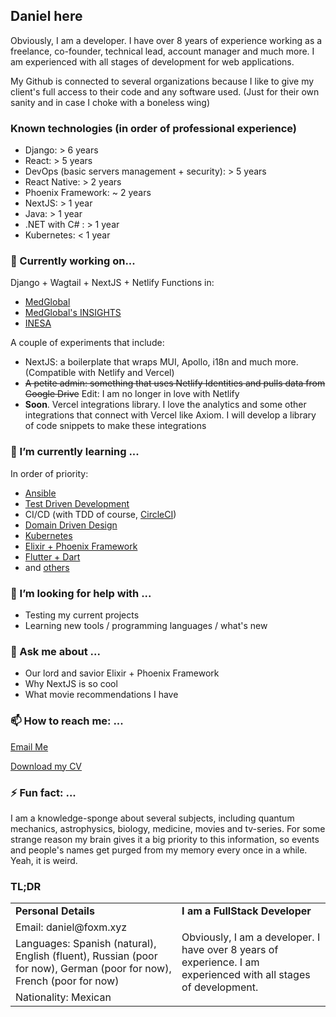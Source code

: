 ## Daniel here

Obviously, I am a developer. I have over 8 years of experience working as a freelance, co-founder, technical lead, account manager and much more. I am experienced with all stages of development for web applications.

My Github is connected to several organizations because I like to give my client's full access to their code and any software used. (Just for their own sanity and in case I choke with a boneless wing)

### Known technologies (in order of professional experience)
- Django: > 6 years
- React: > 5 years
- DevOps (basic servers management + security): > 5 years
- React Native: > 2 years
- Phoenix Framework: ~ 2 years
- NextJS: > 1 year
- Java: > 1 year
- .NET with C# : > 1 year
- Kubernetes: < 1 year

### 🔭 Currently working on...

Django + Wagtail + NextJS + Netlify Functions in:
- [MedGlobal](https://www.medglobalgroup.com/?referrer=letops)
- [MedGlobal's INSIGHTS](https://insights.medglobalgroup.com/?referrer=letops)
- [INESA](https://app.inesa.com.mx/?referrer=letops)

A couple of experiments that include:
- NextJS: a boilerplate that wraps MUI, Apollo, i18n and much more. (Compatible with Netlify and Vercel)
- ~~A petite admin: something that uses Netlify Identities and pulls data from Google Drive~~ Edit: I am no longer in love with Netlify
- **Soon**. Vercel integrations library. I love the analytics and some other integrations that connect with Vercel like Axiom. I will develop a library of code snippets to make these integrations 

### 🌱 I’m currently learning ...

In order of priority:
- [Ansible](https://www.ansible.com/resources/get-started)
- [Test Driven Development](https://www.geeksforgeeks.org/test-driven-development-tdd/?ref=gcse)
- CI/CD (with TDD of course, [CircleCI](https://circleci.com/))
- [Domain Driven Design](https://www.geeksforgeeks.org/domain-driven-design-ddd/)
- [Kubernetes](https://kubernetes.io/)
- [Elixir + Phoenix Framework](https://www.phoenixframework.org/)
- [Flutter + Dart](https://flutter.dev/)
- and [others](https://www.gettoby.com/p/xxhnvcmyrygq)

### 🤔 I’m looking for help with ...

- Testing my current projects
- Learning new tools / programming languages / what's new

### 💬 Ask me about ...

- Our lord and savior Elixir + Phoenix Framework
- Why NextJS is so cool
- What movie recommendations I have

### 📫 How to reach me: ...

[Email Me](mailto:daniel@foxm.xyz)

[Download my CV](https://docs.google.com/document/d/1kG2uSTngYUu1kv1RphgxGuV68TmJzhvdl_neQO5to4E/edit?usp=sharing)


### ⚡ Fun fact: ...

I am a knowledge-sponge about several subjects, including quantum mechanics, astrophysics, biology, medicine, movies and tv-series. For some strange reason my brain gives it a big priority to this information, so events and people's names get purged from my memory every once in a while. Yeah, it is weird.


### TL;DR

<!-- YOU MIGHT BE WANDERING, "WHY THE F*** DID YOU BUILT THIS WITH HTML TABLES??"... JUST FOR GIGGLES -->
<table>
  <tr>
    <td><b>Personal Details</b></td>
    <td><b>I am a FullStack Developer</b></td>
  </tr>

  <tr>
    <td>Email: daniel@foxm.xyz</td>
    <td rowspan="3">Obviously, I am a developer. I have over 8 years of experience. I am experienced with all stages of development.</td>
  </tr>
  <tr>
    <td>Languages: Spanish (natural), English (fluent), Russian (poor for now), German (poor for now), French (poor for now)</td>
  </tr>
  <tr>
    <td>Nationality: Mexican</td>
  </tr>
</table>
